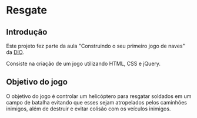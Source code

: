 # Resgate

## Introdução

Este projeto fez parte da aula "Construindo o seu primeiro jogo de naves" da [DIO](https://web.dio.me/).

Consiste na criação de um jogo utilizando HTML, CSS e jQuery. 

## Objetivo do jogo

O objetivo do jogo é controlar um helicóptero para resgatar soldados em um campo de batalha evitando que esses sejam atropelados pelos caminhões inimigos, além de destruir e evitar colisão com os veículos inimigos.